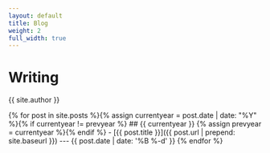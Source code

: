 ```yaml
---
layout: default
title: Blog
weight: 2
full_width: true
---
```


<h1>Writing</h1>
<p class=subtitle>{{ site.author }}</p>
{% for post in site.posts %}{% assign currentyear = post.date | date: "%Y" %}{% if currentyear != prevyear %}
## {{ currentyear }}
{% assign prevyear = currentyear %}{% endif %}
- [{{ post.title }}]({{ post.url | prepend: site.baseurl }}) --- {{ post.date | date: '%B %-d' }}
{% endfor %}
